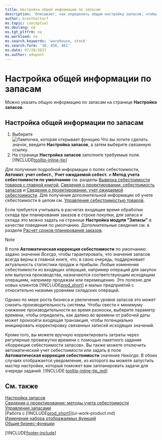 ```yaml
---
title: Настройка общей информации по запасам
description: 'Описывает, как определить общую настройку запасов, чтобы вы могли управлять своим складом и запасами.'
author: brentholtorf
ms.topic: conceptual
ms.devlang: na
ms.tgt_pltfrm: na
ms.workload: na
ms.search.keywords: 'warehouse, stock'
ms.search.form: '30, 456, 461'
ms.date: 07/28/2021
ms.author: edupont
---
```

# Настройка общей информации по запасам

Можно указать общую информацию по запасам на странице **Настройка запасов**.

## Настройка общей информации по запасам

1. Выберите ![Лампочка, которая открывает функцию Что вы хотите сделать.](media/ui-search/search_small.png "Что вы хотите сделать") значок, введите **Настройка запасов**, а затем выберите связанную ссылку.
2. На странице **Настройка запасов** заполните требуемые поля. [!INCLUDE[tooltip-inline-tip](includes/tooltip-inline-tip_md.md)]

Для получения подробной информации о полях себестоимости, **Автомат. учет себест.**, **Учет ожидаемой себест.** и **Метод учета себестоимости по умолчанию** см. разделы [Выверка себестоимости товаров с главной книгой](finance-how-to-post-inventory-costs-to-the-general-ledger.md), [Сведения о проектировании: себестоимость запасов](design-details-inventory-costing.md) и [Сведения о проектировании: учет ожидаемой себестоимости](design-details-expected-cost-posting.md). Для получения дополнительной информации об учете себестоимости в целом см. [Управление себестоимостью товаров](finance-manage-inventory-costs.md).  

Если требуется учитывать в расчетах входящее время обработки склада при планирования заказов в строке покупки, для запаса и склада это можно задать на странице **Настройка модуля "Запасы"** в качестве поведения по умолчанию. Дополнительные сведения см. в разделе [Расчет сроков планирования заказов](sales-how-to-calculate-order-promising-dates.md).  

> [!NOTE]
> В поле **Автоматическая коррекция себестоимости** по умолчанию задано значение *Всегда*, чтобы гарантировать, что значения запасов всегда верны в главной книге, что, в свою очередь, поддерживает актуальность статистики продаж и прибыли. Любые изменения себестоимости из входящих операций, например операций для закупок или выпуска производства, назначаются соответствующим исходящим операциям, например продажам или перемещению. Это полезно для новых клиентов [!INCLUDE[prod_short](includes/prod_short.md)] и малых предприятий с относительно низкими уровнями складских операций.
>
> Однако по мере роста бизнеса и увеличения уровня запасов это может снизить производительность системы. Чтобы свести к минимуму снижение производительности во время разноски, выберите параметр времени, чтобы определить, как далеко во времени от рабочей даты может произойти входящая транзакция, чтобы потенциально инициировать корректировку связанных записей исходящих значений.
>
> Кроме того, вы можете вручную корректировать затраты через регулярные промежутки времени с помощью пакетного задания «Коррекция себестоимости запасов». Вы также можете отключить автоматический учет себестоимости или задать в поле **Автоматическая коррекция себестоимости** значение *Никогда*. В обоих случаях отображается уведомление, из которого вы можете запустить мастер настройки, который поможет вам запланировать задачи для очереди заданий. [!INCLUDE [tooltip-inline-tip_md](includes/tooltip-inline-tip_md.md)]

## См. также

[Настройка запасов](inventory-setup-inventory.md)  
[Сведения о проектировании: методы учета себестоимости](design-details-costing-methods.md)  
[Управление запасами](inventory-manage-inventory.md)  
[Работа с [!INCLUDE[prod_short](includes/prod_short.md)]](ui-work-product.md)  
[Изменение набора отображаемых функций](ui-experiences.md)  
[Общие бизнес-функции](ui-across-business-areas.md)  


[!INCLUDE[footer-include](includes/footer-banner.md)]
